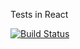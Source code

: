 Tests in React

[![Build Status](https://travis-ci.org/car3oon/tests-in-react.svg?branch=master)](https://travis-ci.org/car3oon/tests-in-react)